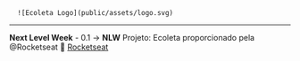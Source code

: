 
      ![Ecoleta Logo](public/assets/logo.svg)
---




**Next Level Week** - 0.1 -> **NLW** Projeto: Ecoleta proporcionado pela @Rocketseat :rocket: [Rocketseat](http://github.com)

